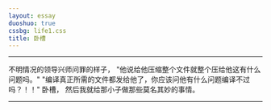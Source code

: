 ```yaml
---
layout: essay
duoshuo: true
cssbg: life1.css
title: 卧槽
---
```


----------

不明情况的领导兴师问罪的样子，
"他说给他压缩整个文件就整个压给他这有什么问题吗。"
"编译真正所需的文件都发给他了，你应该问他有什么问题编译不过吗？！！"
卧槽，
然后我就给那小子做那些莫名其妙的事情。


---------

